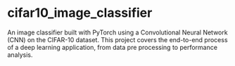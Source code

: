 # cifar10_image_classifier
An image classifier built with PyTorch using a Convolutional Neural Network (CNN) on the CIFAR-10 dataset. This project covers the end-to-end process of a deep learning application, from data pre processing to performance analysis.
